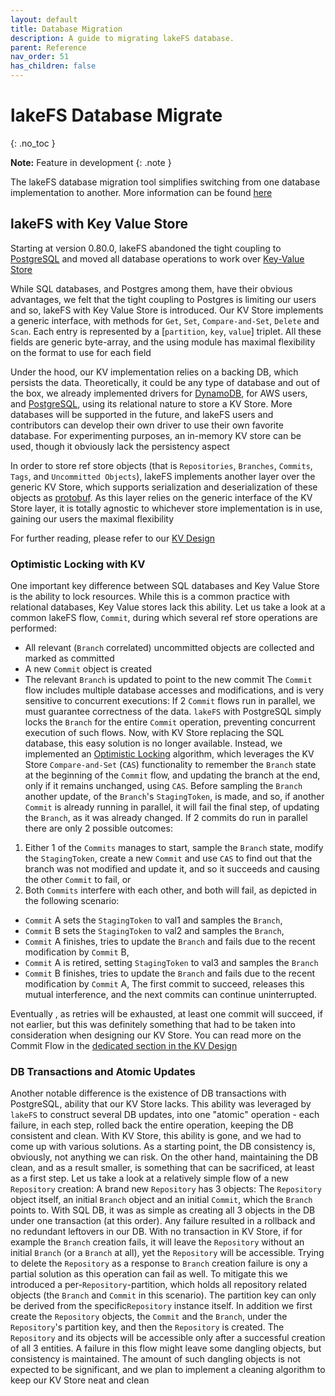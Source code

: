 ```yaml
---
layout: default
title: Database Migration
description: A guide to migrating lakeFS database.
parent: Reference
nav_order: 51
has_children: false
---
```


# lakeFS Database Migrate
{: .no_toc }

**Note:** Feature in development
{: .note }

The lakeFS database migration tool simplifies switching from one database implementation to another.
More information can be found [here](https://github.com/treeverse/lakeFS/issues/3899)

## lakeFS with Key Value Store

Starting at version 0.80.0, lakeFS abandoned the tight coupling to [PostgreSQL](https://en.wikipedia.org/wiki/PostgreSQL) and moved all database operations to work over [Key-Value Store](https://en.wikipedia.org/wiki/Key%E2%80%93value_database)

While SQL databases, and Postgres among them, have their obvious advantages, we felt that the tight coupling to Postgres is limiting our users and so, lakeFS with Key Value Store is introduced.
Our KV Store implements a generic interface, with methods for `Get`, `Set`, `Compare-and-Set`, `Delete` and `Scan`. Each entry is represented by a [`partition`, `key`, `value`] triplet. All these fields are generic byte-array, and the using module has maximal flexibility on the format to use for each field

Under the hood, our KV implementation relies on a backing DB, which persists the data. Theoretically, it could be any type of database and out of the box, we already implemented drivers for [DynamoDB](https://en.wikipedia.org/wiki/Amazon_DynamoDB), for AWS users, and [PostgreSQL](https://en.wikipedia.org/wiki/PostgreSQL), using its relational nature to store a KV Store. More databases will be supported in the future, and lakeFS users and contributors can develop their own driver to use their own favorite database. For experimenting purposes, an in-memory KV store can be used, though it obviously lack the persistency aspect

In order to store ref store objects (that is `Repositories`, `Branches`, `Commits`, `Tags`, and `Uncommitted Objects`), lakeFS implements another layer over the generic KV Store, which supports serialization and deserialization of these objects as [protobuf](https://en.wikipedia.org/wiki/Protocol_Buffers). As this layer relies on the generic interface of the KV Store layer, it is totally agnostic to whichever store implementation is in use, gaining our users the maximal flexibility

For further reading, please refer to our [KV Design](https://github.com/treeverse/lakeFS/blob/master/design/accepted/metadata_kv/index.md)

### Optimistic Locking with KV

One important key difference between SQL databases and Key Value Store is the ability to lock resources. While this is a common practice with relational databases, Key Value stores lack this ability. Let us take a look at a common lakeFS flow, `Commit`, during which several ref store operations are performed:
* All relevant (`Branch` correlated) uncommitted objects are collected and marked as committed 
* A new `Commit` object is created
* The relevant `Branch` is updated to point to the new commit
The `Commit` flow includes multiple database accesses and modifications, and is very sensitive to concurrent executions: If 2 `Commit` flows run in parallel, we must guarantee correctness of the data. `lakeFS` with PostgreSQL simply locks the `Branch` for the entire `Commit` operation, preventing concurrent execution of such flows.
Now, with KV Store replacing the SQL database, this easy solution is no longer available. Instead, we implemented an [Optimistic Locking](https://en.wikipedia.org/wiki/Optimistic_concurrency_control) algorithm, which leverages the KV Store `Compare-and-Set` (`CAS`) functionality to remember the `Branch` state at the beginning of the `Commit` flow, and updating the branch at the end, only if it remains unchanged, using `CAS`. Before sampling the `Branch` another update, of the `Branch`'s `StagingToken`, is made, and so, if another `Commit` is already running in parallel, it will fail the final step, of updating the `Branch`, as it was already changed. If 2 commits do run in parallel there are only 2 possible outcomes:
1. Either 1 of the `Commits` manages to start, sample the `Branch` state, modify the `StagingToken`, create a new `Commit` and use `CAS` to find out that the branch was not modified and update it, and so it succeeds and causing the other `Commit` to fail, or
2. Both `Commits` interfere with each other, and both will fail, as depicted in the following scenario:
  * `Commit` A sets the `StagingToken` to val1 and samples the `Branch`,
  * `Commit` B sets the `StagingToken` to val2 and samples the `Branch`,
  * `Commit` A finishes, tries to update the `Branch` and fails due to the recent modification by `Commit` B,
  * `Commit` A is retired, setting `StagingToken` to val3 and samples the `Branch`
  * `Commit` B finishes, tries to update the `Branch` and fails due to the recent modification by `Commit` A,
The first commit to succeed, releases this mutual interference, and the next commits can continue uninterrupted.

Eventually , as retries will be exhausted, at least one commit will succeed, if not earlier, but this was definitely something that had to be taken into consideration when designing our KV Store. You can read more on the Commit Flow in the [dedicated section in the KV Design](https://github.com/treeverse/lakeFS/blob/master/design/accepted/metadata_kv/index.md#graveler-metadata---branches-and-staged-writes)

### DB Transactions and Atomic Updates

Another notable difference is the existence of DB transactions with PostgreSQL, ability that our KV Store lacks. This ability was leveraged by `lakeFS` to construct several DB updates, into one "atomic" operation - each failure, in each step, rolled back the entire operation, keeping the DB consistent and clean.
With KV Store, this ability is gone, and we had to come up with various solutions. As a starting point, the DB consistency is, obviously, not anything we can risk. On the other hand, maintaining the DB clean, and as a result smaller, is something that can be sacrificed, at least as a first step. Let us take a look at a relatively simple flow of a new `Repository` creation:
A brand new `Repository` has 3 objects: The `Repository` object itself, an initial `Branch` object and an initial `Commit`, which the `Branch` points to. With SQL DB, it was as simple as creating all 3 objects in the DB under one transaction (at this order). Any failure resulted in a rollback and no redundant leftovers in our DB.
With no transaction in KV Store, if for example the `Branch` creation fails, it will leave the `Repository` without an initial `Branch` (or a `Branch` at all), yet the `Repository` will be accessible. Trying to delete the `Repository` as a response to `Branch` creation failure is ony a partial solution as this operation can fail as well.
To mitigate this we introduced a per-`Repository`-partition, which holds all repository related objects (the `Branch` and `Commit` in this scenario). The partition key can only be derived from the specific`Repository` instance itself. In addition we first create the `Repository` objects, the `Commit` and the `Branch`, under the `Repository`'s partition key, and then the `Repository` is created. The `Repository` and its objects will be accessible only after a successful creation of all 3 entities. A failure in this flow might leave some dangling objects, but consistency is maintained.
The amount of such dangling objects is not expected to be significant, and we plan to implement a cleaning algorithm to keep our KV Store neat and clean